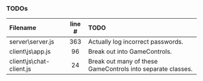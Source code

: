 ### TODOs
| Filename | line # | TODO
|:------|:------:|:------
| server\server.js | 363 | Actually log incorrect passwords.
| client\js\app.js | 96 | Break out into GameControls.
| client\js\chat-client.js | 24 | Break out many of these GameControls into separate classes.